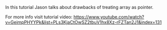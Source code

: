 In this tutorial Jason talks about drawbacks of treating array as pointer.

For more info visit tutorial video:
https://www.youtube.com/watch?v=GeimpPHYYPk&list=PLs3KjaCtOwSZ2tbuV1hx8Xz-rFZTan2J1&index=131

